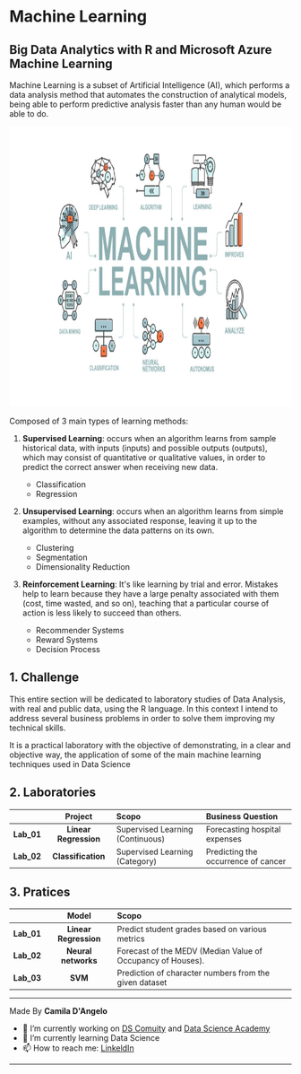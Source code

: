# Machine Learning

## Big Data Analytics with R and Microsoft Azure Machine Learning

Machine Learning is a subset of Artificial Intelligence (AI), which performs a data analysis method that automates the construction of analytical models, being able to perform predictive analysis faster than any human would be able to do.

<div align="center">
<p float="left">
    <img src="/images/ml.png" width="750" height="500"/>
</p>
</div>

Composed of 3 main types of learning methods:

1. **Supervised Learning**: occurs when an algorithm learns from sample historical data, with inputs (inputs) and possible outputs (outputs), which may consist of quantitative or qualitative values, in order to predict the correct answer when receiving new data.

    * Classification
    * Regression
 
 2. **Unsupervised Learning**: occurs when an algorithm learns from simple examples, without any associated response, leaving it up to the algorithm to determine the data patterns on its own.
     * Clustering
     * Segmentation
     * Dimensionality Reduction
   
3. **Reinforcement Learning**: It's like learning by trial and error. Mistakes help to learn because they have a large penalty associated with them (cost, time wasted, and so on), teaching that a particular course of action is less likely to succeed than others.
   * Recommender Systems
   * Reward Systems
   * Decision Process


## 1. Challenge

This entire section will be dedicated to laboratory studies of Data Analysis, with real and public data, using the R language. In this context I intend to address several business problems in order to solve them improving my technical skills.

It is a practical laboratory with the objective of demonstrating, in a clear and objective way, the application of some of the main machine learning techniques used in Data Science

## 2. Laboratories

|               | **Project**            | **Scopo**                                | **Business Question**              |
|:-------------:|:----------------------:|:-----------------------------------------|:-----------------------------------|
| **Lab_01**    | **Linear Regression**  | Supervised Learning (Continuous)         | Forecasting hospital expenses      |
| **Lab_02**    | **Classification**     | Supervised Learning (Category)           |Predicting the occurrence of cancer |

## 3. Pratices

|               | **Model**              | **Scopo**                                                            | 
|:-------------:|:----------------------:|:---------------------------------------------------------------------|
| **Lab_01**    | **Linear Regression**  | Predict student grades based on various metrics                      | 
| **Lab_02**    | **Neural networks**    | Forecast of the MEDV (Median Value of Occupancy of Houses).          |
| **Lab_03**    | **SVM**                | Prediction of character numbers from the given dataset               |

***
Made By **Camila D'Angelo**

- 🔭 I’m currently working on [DS Comuity](https://www.comunidadedatascience.com/) and [Data Science Academy](https://www.datascienceacademy.com.br/bundle/formacao-cientista-de-dados)
- 🌱 I’m currently learning Data Science
- 📫 How to reach me: 
[LinkeldIn](https://www.linkedin.com/in/camiladangelotempesta/)
***
